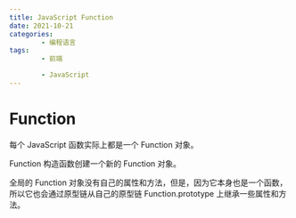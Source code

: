 ```yaml
---
title: JavaScript Function
date: 2021-10-21
categories:
        - 编程语言
tags:
        - 前端

        - JavaScript
---
```


# Function

每个 JavaScript 函数实际上都是一个 Function 对象。

Function 构造函数创建一个新的 Function 对象。

全局的 Function 对象没有自己的属性和方法，但是，因为它本身也是一个函数，所以它也会通过原型链从自己的原型链 Function.prototype 上继承一些属性和方法。
